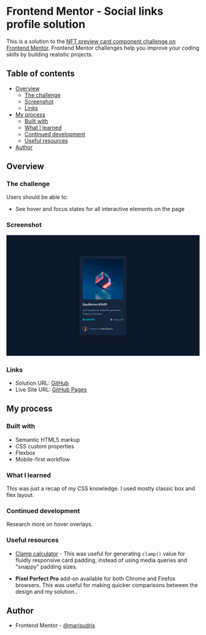 # Frontend Mentor - Social links profile solution

This is a solution to the [NFT preview card component challenge on Frontend Mentor](https://www.frontendmentor.io/challenges/nft-preview-card-component-SbdUL_w0U). Frontend Mentor challenges help you improve your coding skills by building realistic projects. 

## Table of contents

- [Overview](#overview)
  - [The challenge](#the-challenge)
  - [Screenshot](#screenshot)
  - [Links](#links)
- [My process](#my-process)
  - [Built with](#built-with)
  - [What I learned](#what-i-learned)
  - [Continued development](#continued-development)
  - [Useful resources](#useful-resources)
- [Author](#author)

## Overview

### The challenge

Users should be able to:

- See hover and focus states for all interactive elements on the page

### Screenshot

![](./design/my-solution.png)

### Links

- Solution URL: [GitHub](https://github.com/marisudris/frontend-mentor-nft-preview-card-component)
- Live Site URL: [GitHub Pages](https://marisudris.github.io/frontend-mentor-nft-preview-card-component/)

## My process

### Built with

- Semantic HTML5 markup
- CSS custom properties
- Flexbox
- Mobile-first workflow

### What I learned

This was just a recap of my CSS knowledge. I used mostly classic box and flex layout.

### Continued development

Research more on hover overlays.

### Useful resources

- [Clamp calculator](https://www.marcbacon.com/tools/clamp-calculator/) - This was useful for generating `clamp()` value for fluidly responsive card padding, instead of using media queries and "snappy" padding sizes.

- **Pixel Perfect Pro** add-on available for both Chrome and Firefox browsers. This was useful for making quicker comparisons between the design and my solution..
## Author

- Frontend Mentor - [@marisudris](https://www.frontendmentor.io/profile/marisudris)
